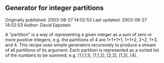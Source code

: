 ## Generator for integer partitions 
Originally published: 2003-08-27 14:02:53 
Last updated: 2003-08-27 14:02:53 
Author: David Eppstein 
 
A "partition" is a way of representing a given integer as a sum of zero or more positive integers, e.g. the partitions of 4 are 1+1+1+1, 1+1+2, 2+2, 1+3, and 4.  This recipe uses simple generators recursively to produce a stream of all partitions of its argument.  Each partition is represented as a sorted list of the numbers to be summed, e.g. [1,1,1,1], [1,1,2], [2,2], [1,3], [4].